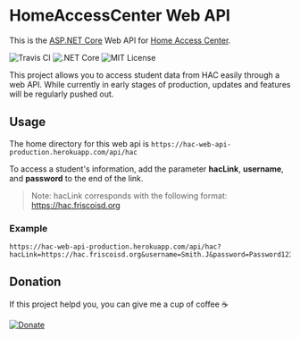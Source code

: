 # HomeAccessCenter Web API
This is the [ASP.NET Core](https://docs.microsoft.com/en-us/aspnet/core/) Web API for [Home Access Center](https://www.powerschool.com/solutions/student-information-system/eschoolplus-sis/).

![Travis CI](https://travis-ci.com/Phytal/HomeAccessCenter-Web-API.svg?branch=master)
![.NET Core](https://github.com/Phytal/HomeAccessCenter-Web-API/workflows/.NET%20Core/badge.svg)
![MIT License](https://img.shields.io/github/license/Phytal/HomeAccessCenter-Web-API)

This project allows you to access student data from HAC easily through a web API. While currently in early stages of production, updates and features will be regularly pushed out.

## Usage 

The home directory for this web api is `https://hac-web-api-production.herokuapp.com/api/hac`

To access a student's information, add the parameter **hacLink**, **username**, and **password** to the end of the link.

> Note: hacLink corresponds with the following format: https://hac.friscoisd.org

### Example

```
https://hac-web-api-production.herokuapp.com/api/hac?hacLink=https://hac.friscoisd.org&username=Smith.J&password=Password123
```

## Donation

If this project helpd you, you can give me a cup of coffee ☕

[![Donate](https://img.shields.io/badge/Donate-PayPal-green.svg)](https://www.paypal.me/phytal/5)